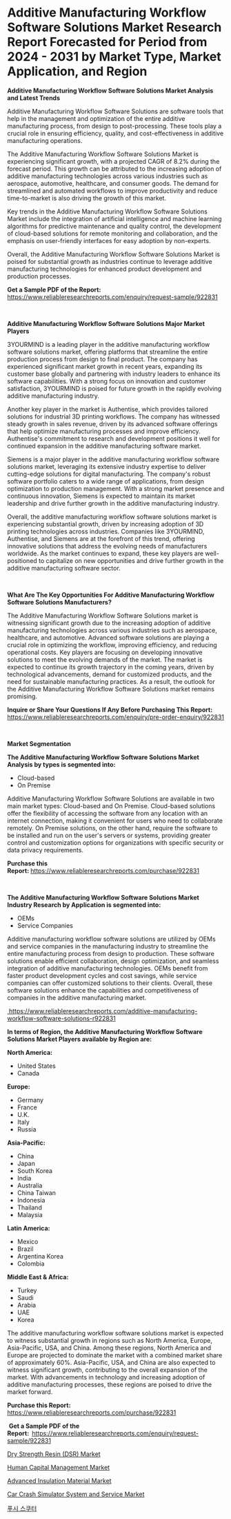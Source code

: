 <p><h1>Additive Manufacturing Workflow Software Solutions Market Research Report Forecasted for Period from 2024 -  2031 by Market Type, Market Application, and Region</h1></p><p><strong>Additive Manufacturing Workflow Software Solutions Market Analysis and Latest Trends</strong></p>
<p><p>Additive Manufacturing Workflow Software Solutions are software tools that help in the management and optimization of the entire additive manufacturing process, from design to post-processing. These tools play a crucial role in ensuring efficiency, quality, and cost-effectiveness in additive manufacturing operations.</p><p>The Additive Manufacturing Workflow Software Solutions Market is experiencing significant growth, with a projected CAGR of 8.2% during the forecast period. This growth can be attributed to the increasing adoption of additive manufacturing technologies across various industries such as aerospace, automotive, healthcare, and consumer goods. The demand for streamlined and automated workflows to improve productivity and reduce time-to-market is also driving the growth of this market.</p><p>Key trends in the Additive Manufacturing Workflow Software Solutions Market include the integration of artificial intelligence and machine learning algorithms for predictive maintenance and quality control, the development of cloud-based solutions for remote monitoring and collaboration, and the emphasis on user-friendly interfaces for easy adoption by non-experts.</p><p>Overall, the Additive Manufacturing Workflow Software Solutions Market is poised for substantial growth as industries continue to leverage additive manufacturing technologies for enhanced product development and production processes.</p></p>
<p><strong>Get a Sample PDF of the Report:&nbsp;</strong> <a href="https://www.reliableresearchreports.com/enquiry/request-sample/922831">https://www.reliableresearchreports.com/enquiry/request-sample/922831</a></p>
<p>&nbsp;</p>
<p><strong>Additive Manufacturing Workflow Software Solutions Major Market Players</strong></p>
<p><p>3YOURMIND is a leading player in the additive manufacturing workflow software solutions market, offering platforms that streamline the entire production process from design to final product. The company has experienced significant market growth in recent years, expanding its customer base globally and partnering with industry leaders to enhance its software capabilities. With a strong focus on innovation and customer satisfaction, 3YOURMIND is poised for future growth in the rapidly evolving additive manufacturing industry.</p><p>Another key player in the market is Authentise, which provides tailored solutions for industrial 3D printing workflows. The company has witnessed steady growth in sales revenue, driven by its advanced software offerings that help optimize manufacturing processes and improve efficiency. Authentise's commitment to research and development positions it well for continued expansion in the additive manufacturing software market.</p><p>Siemens is a major player in the additive manufacturing workflow software solutions market, leveraging its extensive industry expertise to deliver cutting-edge solutions for digital manufacturing. The company's robust software portfolio caters to a wide range of applications, from design optimization to production management. With a strong market presence and continuous innovation, Siemens is expected to maintain its market leadership and drive further growth in the additive manufacturing industry.</p><p>Overall, the additive manufacturing workflow software solutions market is experiencing substantial growth, driven by increasing adoption of 3D printing technologies across industries. Companies like 3YOURMIND, Authentise, and Siemens are at the forefront of this trend, offering innovative solutions that address the evolving needs of manufacturers worldwide. As the market continues to expand, these key players are well-positioned to capitalize on new opportunities and drive further growth in the additive manufacturing software sector.</p></p>
<p>&nbsp;</p>
<p><strong>What Are The Key Opportunities For Additive Manufacturing Workflow Software Solutions Manufacturers?</strong></p>
<p><p>The Additive Manufacturing Workflow Software Solutions market is witnessing significant growth due to the increasing adoption of additive manufacturing technologies across various industries such as aerospace, healthcare, and automotive. Advanced software solutions are playing a crucial role in optimizing the workflow, improving efficiency, and reducing operational costs. Key players are focusing on developing innovative solutions to meet the evolving demands of the market. The market is expected to continue its growth trajectory in the coming years, driven by technological advancements, demand for customized products, and the need for sustainable manufacturing practices. As a result, the outlook for the Additive Manufacturing Workflow Software Solutions market remains promising.</p></p>
<p><strong>Inquire or Share Your Questions If Any Before Purchasing This Report:</strong> <a href="https://www.reliableresearchreports.com/enquiry/pre-order-enquiry/922831">https://www.reliableresearchreports.com/enquiry/pre-order-enquiry/922831</a></p>
<p>&nbsp;</p>
<p><strong>Market Segmentation</strong></p>
<p><strong>The Additive Manufacturing Workflow Software Solutions Market Analysis by types is segmented into:</strong></p>
<p><ul><li>Cloud-based</li><li>On Premise</li></ul></p>
<p><p>Additive Manufacturing Workflow Software Solutions are available in two main market types: Cloud-based and On Premise. Cloud-based solutions offer the flexibility of accessing the software from any location with an internet connection, making it convenient for users who need to collaborate remotely. On Premise solutions, on the other hand, require the software to be installed and run on the user's servers or systems, providing greater control and customization options for organizations with specific security or data privacy requirements.</p></p>
<p><strong>Purchase this Report:&nbsp;</strong><a href="https://www.reliableresearchreports.com/purchase/922831">https://www.reliableresearchreports.com/purchase/922831</a></p>
<p>&nbsp;</p>
<p><strong>The Additive Manufacturing Workflow Software Solutions Market Industry Research by Application is segmented into:</strong></p>
<p><ul><li>OEMs</li><li>Service Companies</li></ul></p>
<p><p>Additive manufacturing workflow software solutions are utilized by OEMs and service companies in the manufacturing industry to streamline the entire manufacturing process from design to production. These software solutions enable efficient collaboration, design optimization, and seamless integration of additive manufacturing technologies. OEMs benefit from faster product development cycles and cost savings, while service companies can offer customized solutions to their clients. Overall, these software solutions enhance the capabilities and competitiveness of companies in the additive manufacturing market.</p></p>
<p><a href="https://www.reliableresearchreports.com/additive-manufacturing-workflow-software-solutions-r922831">&nbsp;https://www.reliableresearchreports.com/additive-manufacturing-workflow-software-solutions-r922831</a></p>
<p><strong>In terms of Region, the Additive Manufacturing Workflow Software Solutions Market Players available by Region are:</strong></p>
<p>
    <p> <strong> North America: </strong>
        <ul>
            <li>United States</li>
            <li>Canada</li>
        </ul>
        </p> 
    <p> <strong> Europe: </strong>
        <ul>
            <li>Germany</li>
            <li>France</li>
            <li>U.K.</li>
            <li>Italy</li>
            <li>Russia</li>
        </ul>
        </p> 
    <p> <strong> Asia-Pacific: </strong>
        <ul>
            <li>China</li>
            <li>Japan</li>
            <li>South Korea</li>
            <li>India</li>
            <li>Australia</li>
            <li>China Taiwan</li>
            <li>Indonesia</li>
            <li>Thailand</li>
            <li>Malaysia</li>
        </ul>
        </p> 
    <p> <strong> Latin America: </strong>
        <ul>
            <li>Mexico</li>
            <li>Brazil</li>
            <li>Argentina Korea</li>
            <li>Colombia</li>
        </ul>
        </p> 
    <p> <strong> Middle East & Africa: </strong>
        <ul>
            <li>Turkey</li>
            <li>Saudi</li>
            <li>Arabia</li>
            <li>UAE</li>
            <li>Korea</li>
        </ul>
    </p>
    </p>
<p><p>The additive manufacturing workflow software solutions market is expected to witness substantial growth in regions such as North America, Europe, Asia-Pacific, USA, and China. Among these regions, North America and Europe are projected to dominate the market with a combined market share of approximately 60%. Asia-Pacific, USA, and China are also expected to witness significant growth, contributing to the overall expansion of the market. With advancements in technology and increasing adoption of additive manufacturing processes, these regions are poised to drive the market forward.</p></p>
<p><strong>Purchase this Report: </strong><a href="https://www.reliableresearchreports.com/purchase/922831">https://www.reliableresearchreports.com/purchase/922831</a></p>
<p>&nbsp;<strong>Get a Sample PDF of the Report:&nbsp;&nbsp;</strong><a href="https://www.reliableresearchreports.com/enquiry/request-sample/922831">https://www.reliableresearchreports.com/enquiry/request-sample/922831</a></p>
<p><strong></strong></p>
<p><p><a href="https://www.linkedin.com/pulse/dry-strength-resin-dsr-market-analysis-examines-its-scope-growth-hj97f?trackingId=dQkkfH7Tc74PMNVhsT8iEA%3D%3D">Dry Strength Resin (DSR) Market</a></p><p><a href="https://medium.com/@charles.fisher4346/human-capital-management-market-comprehensive-assessment-by-type-application-and-geography-a3fb15411601">Human Capital Management Market</a></p><p><a href="https://www.linkedin.com/pulse/global-advanced-insulation-material-market-types-applications-707pf?trackingId=AY%2B1j8o5Ra01V8LR5x3ZlQ%3D%3D">Advanced Insulation Material Market</a></p><p><a href="https://github.com/RichRobinson5/Market-Research-Report-List-5/blob/main/car-crash-simulator-system-and-service-market.md">Car Crash Simulator System and Service Market</a></p><p><a href="https://github.com/sougarounis/Market-Research-Report-List-3/blob/main/383251953831.md">푸시 스쿠터</a></p></p>